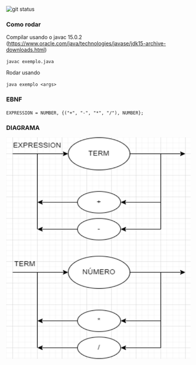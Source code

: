 ![git status](http://3.129.230.99/svg/guishas/compilador-logcomp/)

### Como rodar

Compilar usando o javac 15.0.2 (https://www.oracle.com/java/technologies/javase/jdk15-archive-downloads.html)

`javac exemplo.java`

Rodar usando

`java exemplo <args>`

### EBNF

`EXPRESSION = NUMBER, {("+", "-", "*", "/"), NUMBER};`

### DIAGRAMA

<img src="diagrama.png" width="500" height="600">
